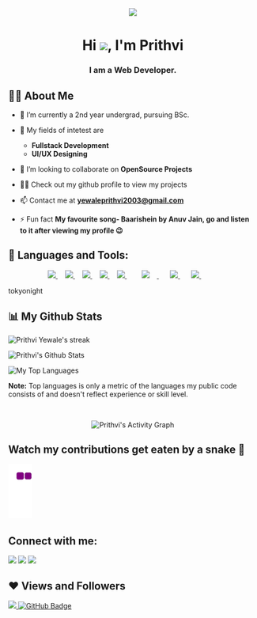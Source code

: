 <div id="header" align="center">
  <img src="https://media.giphy.com/media/M9gbBd9nbDrOTu1Mqx/giphy.gif" width="200"/>
</div>

<h1 align="center">Hi <img src="https://raw.githubusercontent.com/MartinHeinz/MartinHeinz/master/wave.gif" width="30px">, I'm Prithvi</h1>
<h3 align="center">I am a Web Developer.</h3>


## 🙋‍♂️ About Me

- 🔭 I’m currently a 2nd year undergrad, pursuing BSc.

- 🌱 My fields of intetest are 
  - **Fullstack Development**
  - **UI/UX Designing**

- 👯 I’m looking to collaborate on **OpenSource Projects**

- 👨‍💻 Check out my github profile to view my projects

- 📫 Contact me at **yewaleprithvi2003@gmail.com**

- ⚡ Fun fact **My favourite song- Baarishein by Anuv Jain, go and listen to it after viewing my profile 😉**

## 🚀 Languages and Tools:

<p align="center" style="padding-right: 15px;" > 
    <a style="padding-right: 15px;" href="https://reactjs.org/" target="_blank"> <img src="https://img.icons8.com/color/48/000000/react-native.png"/> </a>
    <a style="padding-right: 15px;" href="https://developer.mozilla.org/en-US/docs/Web/JavaScript" target="_blank"> <img src="https://img.icons8.com/color/48/000000/javascript.png"/> </a> 
    <a style="padding-right: 15px;" href="https://www.w3.org/html/" target="_blank"> <img src="https://img.icons8.com/color/48/000000/html-5.png"/> </a> 
    <a style="padding-right: 15px;" href="https://www.w3schools.com/css/" target="_blank"> <img src="https://img.icons8.com/color/48/000000/css3.png"/> </a> 
    <a style="padding-right: 15px;" href="https://www.python.org" target="_blank"> <img src="https://img.icons8.com/color/48/000000/python.png"/> </a> 
   <a style="padding-right: 15px; padding-left: 15px;" href="https://nodejs.org" target="_blank"> <img  style="padding-right: 15px; max-width:48px; height: 48px;" src="https://nodejs.org/static/images/logo.svg"/> </a> &nbsp;
   <a style="padding-right: 15px; " href="https://nextjs.org/" target="_blank"> <img style="max-width:52px; height: 52px;" src="https://upload.wikimedia.org/wikipedia/commons/8/8e/Nextjs-logo.svg"/> </a>  &nbsp;
    <a style="padding-right: 15px; " href="https://tailwindcss.com/" target="_blank"> <img style="max-width:48px; height: 48px;" src="https://upload.wikimedia.org/wikipedia/commons/d/d5/Tailwind_CSS_Logo.svg"/> </a> &nbsp;
   
    
</p>

<!-- [![React Badge](https://img.shields.io/badge/-React-61DBFB?style=for-the-badge&labelColor=black&logo=react&logoColor=61DBFB)](#)  [![Javascript Badge](https://img.shields.io/badge/-Javascript-F0DB4F?style=for-the-badge&labelColor=black&logo=javascript&logoColor=F0DB4F)](#) [![Typescript Badge](https://img.shields.io/badge/-Typescript-007acc?style=for-the-badge&labelColor=black&logo=typescript&logoColor=007acc)](#) [![Nodejs Badge](https://img.shields.io/badge/-Nodejs-3C873A?style=for-the-badge&labelColor=black&logo=node.js&logoColor=3C873A)](#) [![GraphQL Badge](https://img.shields.io/badge/-GraphQl-e535ab?style=for-the-badge&labelColor=black&logo=node.js&logoColor=e535ab)](#) -->

tokyonight


## 📊 My Github Stats

<p align="left">
        <img title="🔥 Get streak stats for your profile at git.io/streak-stats" alt="Prithvi Yewale's streak" src="https://github-readme-streak-stats.herokuapp.com/?user=cosmicwanderer7&theme=blueberry&border=true&stroke=b4e3ff&background=0D1117"/>
</p> 
<p align="left">
<img alt="Prithvi's Github Stats" src="https://github-readme-stats.vercel.app/api?username=cosmicwanderer7&theme=tokyonight&show_icons=true&bg_color=0D1117&border=true" />
</p>
<p align="left">
  <img alt="My Top Languages" src="https://github-readme-stats.vercel.app/api/top-langs/?username=cosmicwanderer7&theme=tokyonight&show_icons=true&bg_color=0D1117&border=true" />
  
  <b>Note:</b> Top languages is only a metric of the languages my public code consists of and doesn't reflect experience or skill level.
</p>


<br/>
<p align="center">
<img alt="Prithvi's Activity Graph" src="https://activity-graph.herokuapp.com/graph?username=cosmicwanderer7&bg_color=0D1117&color=5BCDEC&line=5BCDEC&point=FFFFFF&hide_border=true" />
</p>



## Watch my contributions get eaten by a snake 🐍

![snake gif](https://github.com/cosmicwanderer7/cosmicwanderer7/blob/output/github-contribution-grid-snake.gif)

## Connect with me:
<p align="left">

<a href = "https://dev.to/cosmicwanderer7"><img src="https://res.cloudinary.com/practicaldev/image/fetch/s--R9qwOwpC--/c_limit%2Cf_auto%2Cfl_progressive%2Cq_auto%2Cw_880/https://thepracticaldev.s3.amazonaws.com/i/78hs31fax49uwy6kbxyw.png" width=41/></a>
<a href = "https://www.instagram.com/prithvi_yewale/"><img src="https://img.icons8.com/fluent/48/000000/instagram-new.png"/></a>
<a href = "https://twitter.com/PrithviYewale"><img src="https://img.icons8.com/fluent/48/000000/twitter.png"/></a>

</p>

## ❤ Views and Followers
<a href="https://github.com/cosmicwanderer7/github-profile-views-counter">
    <img src="https://komarev.com/ghpvc/?username=cosmicwanderer7">
</a>
<a href="https://github.com/cosmicwanderer7?tab=followers"><img src="https://img.shields.io/github/followers/cosmicwanderer7?label=Followers&style=social" alt="GitHub Badge"></a>
